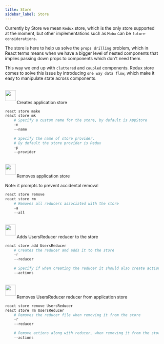 ```yaml
---
title: Store
sidebar_label: Store
---
```


Currently by Store we mean `Redux` store, which is the only store supported at the moment,
but other implementations such as `Mobx` can be `future considerations`.

The store is here to help us solve the `props drilling` problem, which in React terms
means when we have a bigger level of nested components that implies passing down props
to components which don't need them.

This way we end up with `cluttered` and `coupled` components. Redux store comes to solve this
issue by introducing `one way data flow`, which make it easy to manipulate state across components.

<br/>

<img align="left" src="https://cdn.jsdelivr.net/gh/steevehook/react-devcli@5ef47b56/icons/markers/draft.svg" height="35px">
<br/>

Creates application store

```bash
react store make
react store mk
    # Specify a custom name for the store, by default is AppStore
    -n
    --name
    
    # Specify the name of store provider.
    # By default the store provider is Redux
    -p
    --provider
```

<br/>

<img align="left" src="https://cdn.jsdelivr.net/gh/steevehook/react-devcli@5ef47b56/icons/markers/draft.svg" height="35px">
<br/>

Removes application store

Note: it prompts to prevent accidental removal

```bash
react store remove
react store rm
    # Removes all reducers associated with the store
    -a
    --all
```

<br/>

<img align="left" src="https://cdn.jsdelivr.net/gh/steevehook/react-devcli@5ef47b56/icons/markers/draft.svg" height="35px">
<br/>

Adds UsersReducer reducer to the store

```bash
react store add UsersReducer
    # Creates the reducer and adds it to the store
    -r
    --reducer
  
    # Specify if when creating the reducer it should also create actions file
    --actions
```

<br/>

<img align="left" src="https://cdn.jsdelivr.net/gh/steevehook/react-devcli@5ef47b56/icons/markers/draft.svg" height="35px">
<br/>

Removes UsersReducer reducer from application store

```bash
react store remove UsersReducer
react store rm UsersReducer
    # Removes the reducer file when removing it from the store
    -r
    --reducer
  
    # Remove actions along with reducer, when removing it from the store
    --actions
```
